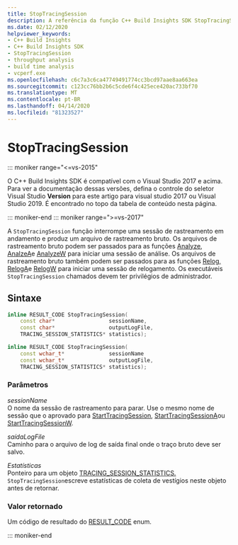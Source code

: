 ```yaml
---
title: StopTracingSession
description: A referência da função C++ Build Insights SDK StopTracingSession.
ms.date: 02/12/2020
helpviewer_keywords:
- C++ Build Insights
- C++ Build Insights SDK
- StopTracingSession
- throughput analysis
- build time analysis
- vcperf.exe
ms.openlocfilehash: c6c7a3c6ca47749491774cc3bcd97aae8aa663ea
ms.sourcegitcommit: c123cc76bb2b6c5cde6f4c425ece420ac733bf70
ms.translationtype: MT
ms.contentlocale: pt-BR
ms.lasthandoff: 04/14/2020
ms.locfileid: "81323527"
---
```

# <a name="stoptracingsession"></a>StopTracingSession

::: moniker range="<=vs-2015"

O C++ Build Insights SDK é compatível com o Visual Studio 2017 e acima. Para ver a documentação dessas versões, defina o controle do seletor Visual Studio **Version** para este artigo para visual studio 2017 ou Visual Studio 2019. É encontrado no topo da tabela de conteúdo nesta página.

::: moniker-end
::: moniker range=">=vs-2017"

A `StopTracingSession` função interrompe uma sessão de rastreamento em andamento e produz um arquivo de rastreamento bruto. Os arquivos de rastreamento bruto podem ser passados para as funções [Analyze,](analyze.md) [AnalzeA](analyze-a.md)e [AnalyzeW](analyze-w.md) para iniciar uma sessão de análise. Os arquivos de rastreamento bruto também podem ser passados para as funções [Relog,](relog.md) [RelogA](relog-a.md)e [RelogW](relog-w.md) para iniciar uma sessão de relogamento. Os executáveis `StopTracingSession` chamados devem ter privilégios de administrador.

## <a name="syntax"></a>Sintaxe

```cpp
inline RESULT_CODE StopTracingSession(
    const char*                 sessionName,
    const char*                 outputLogFile,
    TRACING_SESSION_STATISTICS* statistics);

inline RESULT_CODE StopTracingSession(
    const wchar_t*              sessionName
    const wchar_t*              outputLogFile,
    TRACING_SESSION_STATISTICS* statistics);
```

### <a name="parameters"></a>Parâmetros

*sessionName*\
O nome da sessão de rastreamento para parar. Use o mesmo nome de sessão que o aprovado para [StartTracingSession](start-tracing-session.md), [StartTracingSessionA](start-tracing-session-a.md)ou [StartTracingSessionW](start-tracing-session-w.md).

*saídaLogFile*\
Caminho para o arquivo de log de saída final onde o traço bruto deve ser salvo.

*Estatísticas*\
Ponteiro para um objeto [TRACING_SESSION_STATISTICS.](../other-types/tracing-session-statistics-struct.md) `StopTracingSession`escreve estatísticas de coleta de vestígios neste objeto antes de retornar.

### <a name="return-value"></a>Valor retornado

Um código de resultado do [RESULT_CODE](../other-types/result-code-enum.md) enum.

::: moniker-end
